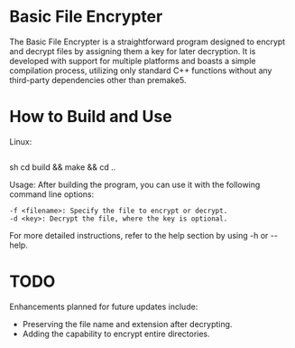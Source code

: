 # Basic File Encrypter
The Basic File Encrypter is a straightforward program designed to encrypt and decrypt files by assigning them a key for later decryption. It is developed with support for multiple platforms and boasts a simple compilation process, utilizing only standard C++ functions without any third-party dependencies other than premake5.
# How to Build and Use
Linux:
```sh
```

sh
cd build && make && cd ..

Usage:
After building the program, you can use it with the following command line options:

    -f <filename>: Specify the file to encrypt or decrypt.
    -d <key>: Decrypt the file, where the key is optional.

For more detailed instructions, refer to the help section by using -h or --help.
# TODO
Enhancements planned for future updates include:
- Preserving the file name and extension after decrypting.
- Adding the capability to encrypt entire directories.
